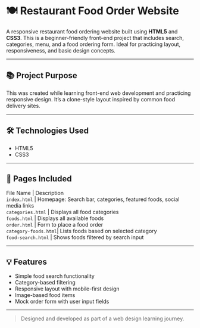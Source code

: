 # 🍽️ Restaurant Food Order Website

A responsive restaurant food ordering website built using **HTML5** and **CSS3**. This is a beginner-friendly front-end project that includes search, categories, menu, and a food ordering form. Ideal for practicing layout, responsiveness, and basic design concepts.

---

## 📚 Project Purpose

This was created while learning front-end web development and practicing responsive design. It’s a clone-style layout inspired by common food delivery sites.

---

## 🛠️ Technologies Used

- HTML5
- CSS3

---

## 📄 Pages Included

 File Name            | Description                                                              
 `index.html`         | Homepage: Search bar, categories, featured foods, social media links    
 `categories.html`    | Displays all food categories                                             
 `foods.html`         | Displays all available foods                                            
 `order.html`         | Form to place a food order                                               
 `category-foods.html`| Lists foods based on selected category                                   
 `food-search.html`   | Shows foods filtered by search input                                     

---

## 💡 Features

- Simple food search functionality  
- Category-based filtering  
- Responsive layout with mobile-first design  
- Image-based food items  
- Mock order form with user input fields   

---

> Designed and developed as part of a web design learning journey.
